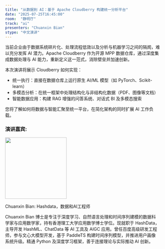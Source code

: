 ```yaml
---
title: "从数据到 AI：基于 Apache Cloudberry 构建统一分析平台"
date: "2025-07-25T16:45:00"
room:  "静明厅"
track: "ai"
presenters: "Chuanxin Bian"
stype: "中文演讲"
---
```


当前企业由于数据系统碎片化、处理流程低效以及分析与机器学习之间的隔阂，难以充分发挥 AI 潜力。Apache Cloudberry 作为开源 MPP 数据仓库，通过深度集成数据处理与 AI 能力，重新定义这一范式，消除壁垒并加速创新。

本次演讲将展示 Cloudberry 如何实现：
- 统一执行：直接在数据仓库上运行原生 AI/ML 模型（如 PyTorch、Scikit-learn）
- 多模态分析：在统一框架中处理结构化与非结构化数据（PDF、图像等文档）
- 智能数据应用：构建 RAG 增强的问答系统、对话式 BI 及多模态搜索

您将了解如何将数据与智能汇聚至统一平台，在简化架构的同时扩展 AI 工作负载。

### 演讲嘉宾:

<img src="https://sessionize.com/image/77f2-400o400o1-TFNiEjDDM1jrekVE1fBKX1.jpg" width="200" />

Chuanxin Bian: Hashdata，数据和AI工程师

Chuanxin Bian 博士是专注于深度学习、自然语言处理和时间序列建模的数据科学家与应用数学家，持有香港理工大学应用数学博士学位。现就职于 HashData，主导开发 HashML、ChatData 等 AI 工具及 AIGC 应用。曾任百度高级研发工程师，参与文心大模型开发，基于 PaddleTS 构建时间序列模型，并推进用户画像系统升级。精通 Python 及深度学习框架，善于连接理论与实际推动 AI 创新。